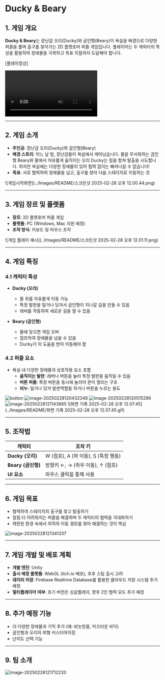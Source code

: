 # Ducky & Beary

## 1. 게임 개요
**Ducky & Beary**는 장난감 오리(Ducky)와 곰인형(Beary)이 욕실을 배경으로 다양한 퍼즐을 풀며 출구를 찾아가는 2D 플랫포머 퍼즐 게임입니다. 플레이어는 두 캐릭터의 특성을 활용하여 장애물을 극복하고 목표 지점까지 도달해야 합니다.

[플레이영상]

<video src="../../../Desktop/화면 기록 2025-02-28 오후 12.20.45.mov"></video>

---

## 2. 게임 소개
- **주인공**: 장난감 오리(Ducky)와 곰인형(Beary)
- **배경 스토리**: 어느 날 밤, 장난감들이 욕실에서 깨어났습니다. 물을 무서워하는 곰인형 Beary와 물에서 자유롭게 움직이는 오리 Ducky는 힘을 합쳐 탈출을 시도합니다. 하지만 욕실에는 다양한 장애물이 있어 협력 없이는 빠져나갈 수 없습니다!
- **목표**: 서로 협력하여 장애물을 넘고, 출구를 찾아 다음 스테이지로 이동하는 것

![게임시작화면](../Images/README/스크린샷 2025-02-28 오후 12.00.44.png)

---

## 3. 게임 장르 및 플랫폼
- **장르**: 2D 플랫포머 퍼즐 게임
- **플랫폼**: PC (Windows, Mac 지원 예정)
- **조작 방식**: 키보드 및 마우스 조작

![게임 플레이 예시](../Images/README/스크린샷 2025-02-28 오후 12.01.11.png)

---

## 4. 게임 특징
### 4.1 캐릭터 특성
- **Ducky (오리)**
  - 물 위를 자유롭게 이동 가능
  - 특정 발판을 밀거나 당겨서 곰인형이 지나갈 길을 만들 수 있음
  - 레버를 작동하여 새로운 길을 열 수 있음
  
- **Beary (곰인형)**
  - 물에 닿으면 게임 오버
  - 점프하여 장애물을 넘을 수 있음
  - Ducky가 의 도움을 받아 이동해야 함
  

### 4.2 퍼즐 요소
- 욕실 내 다양한 장애물과 상호작용 요소 포함
  - **움직이는 발판**: 레버나 버튼을 눌러 특정 발판을 움직일 수 있음
  - **버튼 퍼즐**: 특정 버튼을 동시에 눌러야 문이 열리는 구조
  - **비누**: 밀거나 당겨 발판역할을 하거나 버튼을 누르는 용도

![button](../Images/README//image-20250228120310842.png) ![image-20250228120432348](../Images/README//image-20250228120432348.png) ![image-20250228120515296](../Images/README//image-20250228120515296.png) ![image-20250228121143865](../Images/README//image-20250228121143865.png) ![화면 기록 2025-02-28 오후 12.07.45](../Images/README/화면 기록 2025-02-28 오후 12.07.45.gif)      

---

## 5. 조작법
| 캐릭터             | 조작 키                              |
| ------------------ | ------------------------------------ |
| **Ducky (오리)**   | W (점프), A (좌 이동), S (특정 행동) |
| **Beary (곰인형)** | 방향키 ←, → (좌우 이동), ↑ (점프)    |
| **UI 요소**        | 마우스 클릭을 통해 사용              |

---

## 6. 게임 목표
- 협력하여 스테이지의 출구를 찾고 탈출하기
- 점점 더 어려워지는 퍼즐을 해결하며 두 캐릭터의 협력을 극대화하기
- 제한된 환경 속에서 최적의 이동 경로를 찾아 해결하는 것이 핵심

![image-20250228121341337](../Images/README//image-20250228121341337.png)

---

## 7. 게임 개발 및 배포 계획
- **개발 엔진**: Unity
- **출시 예정 플랫폼**: WebGL (itch.io 배포), 추후 스팀 출시 고려
- **데이터 저장**: Firebase Realtime Database를 활용한 클라우드 저장 시스템 추가 예정
- **멀티플레이어 여부**: 초기 버전은 싱글플레이, 향후 2인 협력 모드 추가 예정

---

## 8. 추가 예정 기능
- 더 다양한 장애물과 기믹 추가 (예: 비눗방울, 미끄러운 바닥)
- 곰인형과 오리의 외형 커스터마이징
- 난이도 선택 기능

---

## 9. 팀 소개
![image-20250228121712220](../Images/README//image-20250228121712220.png)